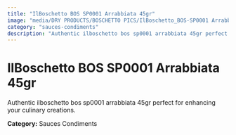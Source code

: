 ```yaml
---
title: "IlBoschetto BOS SP0001 Arrabbiata 45gr"
image: "media/DRY PRODUCTS/BOSCHETTO PICS/IlBoschetto_BOS-SP0001 Arrabbiata 45gr.png"
category: "sauces-condiments"
description: "Authentic ilboschetto bos sp0001 arrabbiata 45gr perfect for enhancing your culinary creations."
---
```


# IlBoschetto BOS SP0001 Arrabbiata 45gr

Authentic ilboschetto bos sp0001 arrabbiata 45gr perfect for enhancing your culinary creations.

**Category:** Sauces Condiments
